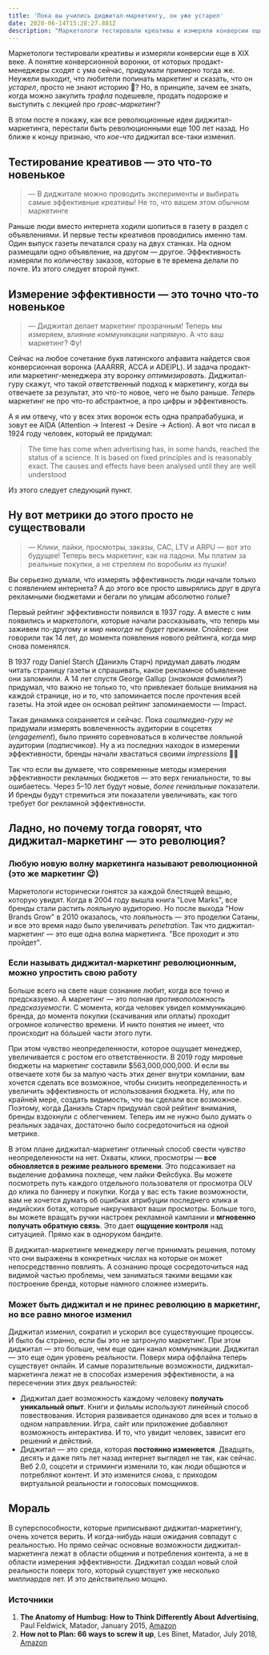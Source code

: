 ```yaml
---
title: 'Пока вы учились диджитал-маркетингу, он уже устарел'
date: 2020-06-14T15:28:27.881Z
description: "Маркетологи тестировали креативы и измеряли конверсии еще в XIX веке. А понятие конверсионной воронки, от которых продакт-менеджеры сходят с ума сейчас, придумали примерно тогда же. Неужели выходит, что любители попинать маркетинг и сказать, что он *устарел*, просто не знают историю \U0001F914? Но, в принципе, зачем ее знать, когда можно закупить *трафла* подешевле, продать подороже и выступить с лекцией про *гровс-маркетинг*?  В этом посте я покажу, как все революционные идеи диджитал-маркетинга, перестали быть революционными еще 100 лет назад. Но ближе к концу признаю, что *кое-что* диджитал все-таки изменил."
---
```

Маркетологи тестировали креативы и измеряли конверсии еще в XIX веке. А понятие конверсионной воронки, от которых продакт-менеджеры сходят с ума сейчас, придумали примерно тогда же. Неужели выходит, что любители попинать маркетинг и сказать, что он *устарел*, просто не знают историю 🤔? Но, в принципе, зачем ее знать, когда можно закупить *трафла* подешевле, продать подороже и выступить с лекцией про *гровс-маркетинг*?

В этом посте я покажу, как все революционные идеи диджитал-маркетинга, перестали быть революционными еще 100 лет назад. Но ближе к концу признаю, что *кое-что* диджитал все-таки изменил.

## Тестирование креативов — это что-то новенькое

> — В диджитале можно проводить эксперименты и выбирать самые эффективные креативы! Не то, что вашем этом обычном маркетинге

Раньше люди вместо интернета ходили шопиться в газету в раздел с объявлениями. И первые тесты креативов проводились именно там. Один выпуск газеты печатался сразу на двух станках. На одном размещали одно объявление, на другом — другое. Эффективность измеряли по количеству заказов, которые в те времена делали по почте. Из этого следует второй пункт.

## Измерение эффективности — это точно что-то новенькое

> — Диджитал делает маркетинг прозрачным! Теперь мы измеряем, влияние коммуникации напрямую. А что ваш маркетинг? Фу!

Сейчас на любое сочетание букв латинского алфавита найдется своя конверсионная воронка (AAARRR, ACCA и ADEIPL). И задача продакт- или маркетинг-менеджера эту воронку *оптимизировать*. Диджитал-гуру скажут, что такой *ответственный* подход к маркетингу, когда вы отвечаете за результат, это что-то новое, чего не было раньше. *Теперь* маркетинг не про что-то абстрактное, а про цифры и эффективность.

А я им отвечу, что у всех этих воронок есть одна прапрабабушка, и зовут ее AIDA (Attention → Interest → Desire → Action). А вот что писал в 1924 году человек, который ее придумал:

> The time has come when advertising has, in some hands, reached the status of a science. It is based on fixed principles and is reasonably exact. The causes and effects have been analysed until they are well understood

Из этого следует следующий пункт.

## Ну вот метрики до этого просто не существовали

> — Клики, лайки, просмотры, заказы, CAC, LTV и ARPU — вот это будущее! Теперь весь маркетинг, как на ладони. Мы платим за реальные покупки, а не стреляем по воробьям из пушки!

Вы серьезно думали, что измерять эффективность люди начали только с появлением интернета? А до этого все просто швырялись друг в друга рекламными бюджетами и бегали по улицам абсолютно голые?

Первый рейтинг эффективности появился в 1937 году. А вместе с ним появились и маркетологи, которые начали рассказывать, что теперь мы заживем по-другому и *мир никогда не будет прежним*. Спойлер: они говорили так 14 лет, до момента появления нового рейтинга, когда мир снова поменялся.

В 1937 году Daniel Starch (Даниэль Старч) придумал давать людям читать страницу газеты и спрашивать, какое рекламное объявление они запомнили. А 14 лет спустя George Gallup (*знакомая фамилия?*) придумал, что важно не только то, что привлекает больше внимания на каждой странице, но и то, что запоминается после прочтения всей газеты. На этой идее он основал рейтинг запоминаемости — Impact.

Такая динамика сохраняется и сейчас. Пока *сошлмедиа-гуру не* придумали измерять вовлеченность аудитории в соцсетях (*engagement*), было принято соревноваться в количестве лояльной аудитории (*подписчиков*). Ну а из последних находок в измерении эффективности, бренды начали хвастаться своими *impressions* 🤷‍♀️

Так что если вы думаете, что современные методы измерения эффективности рекламных бюджетов  — это верх гениальности, то вы ошибаетесь. Через 5–10 лет будут новые, *более гениальные* показатели. И бренды будут стремиться эти показатели увеличивать, как того требует бог рекламной эффективности.

## Ладно, но почему тогда говорят, что диджитал-маркетинг — это революция?

### Любую новую волну маркетинга называют революционной (это же маркетинг 😉)

Маркетологи исторически гонятся за каждой блестящей вещью, которую увидят. Когда в 2004 году вышла книга "Love Marks", все бренды стали растить лояльную аудиторию. Но после выхода "How Brands Grow" в 2010 оказалось, что лояльность — это проделки Сатаны, и все это время надо было увеличивать *penetration*. Так что диджитал-маркетинг — это еще одна
волна маркетинга. "Все проходит и это пройдет".

### Если называть диджитал-маркетинг революционным, можно упростить свою работу

Больше всего на свете наше сознание любит, когда все точно и предсказуемо. А маркетинг — это полная *противоположность предсказуемости*. С момента, когда человек увидел коммуникацию бренда, до момента покупки (скачивания или оплаты) проходит огромное количество времени. И никто понятия не имеет, что происходит на бóльшей части этого пути.

При этом чувство неопределенности, которое ощущает менеджер, увеличивается с ростом его ответственности. В 2019 году мировые бюджеты на маркетинг составили $563,000,000,000. И если вы отвечаете хотя бы за малую часть этих денег внутри компании, вам хочется сделать все возможное, чтобы снизить неопределенность и увеличить эффективность от использования бюджета. Ну, или по крайней мере, создать видимость, что вы сделали все возможное. Поэтому, когда Даниэль Старч придумал свой рейтинг внимания, бренды вздохнули с облегчением. Теперь им не нужно было думать о реальных задачах, достаточно было сосредоточиться на одной метрике.

В этом плане диджитал-маркетинг отличный способ свести *чувство* неопределенности на нет. Охваты, клики, просмотры — **все обновляется в режиме реального времени**. Это подсаживает на выделение дофамина похлеще, чем лайки Фейсбука. Вы можете посмотреть путь каждого отдельного пользователя от просмотра OLV до клика по баннеру и покупки. Когда у вас есть такие возможности, вам не хочется думать об ошибках атрибуции последнего клика и индийских ботах, которые накручивают ваши просмотры. Больше того, вы можете вращать ручки настроек рекламной кампании и **мгновенно получать обратную связь**. Это дает **ощущение контроля** над ситуацией. Прямо как в одноруком бандите.

В диджитал-маркетинге менеджеру легче принимать решения, потому что они выражены в конкретных числах на которые он может непосредственно повлиять. А сознанию проще сосредоточиться над видимой частью проблемы, чем заниматься такими вещами как построение бренда, которые намного сложнее измерить.

### Может быть диджитал и не принес революцию в маркетинг, но все равно многое изменил

Диджитал изменил, сократил и ускорил все существующие процессы. И было бы странно, если бы это не затронуло маркетинг. При этом диджитал — это больше, чем еще один канал коммуникации. Диджитал — это еще один уровень реальности. Поверх мира оффлайна теперь существует онлайн. И самые поразительные возможности, диджитал-маркетинга лежат не в способах измерения эффективности, а на пересечении этих двух реальностей:

- Диджитал дает возможность каждому человеку **получать уникальный опыт**. Книги и фильмы используют линейный способ повествования. История развивается одинаково для всех и только в одном направлении. Игра, сайт или приложение добавляют возможность интерактива. И то, что увидит человек, зависит его решений и действий.
- Диджитал — это среда, которая **постоянно изменяется**. Двадцать, десять и даже пять лет назад интернет выглядел не так, как сейчас. Веб 2.0, соцсети и стриминги изменили то, как люди общаются и потребляют контент. И это изменится снова, с приходом виртуальной реальности и голосовых помощников.

## Мораль

В суперспособности, которые приписывают диджитал-маркетингу, очень хочется верить. И когда-нибудь наши ожидания совпадут с реальностью. Но прямо сейчас основные возможности диджитал-маркетинга лежат в области общения и потребления контента, а не в области измерения эффективности. Диджитал создал новый слой реальности поверх того, который существует уже несколько миллиардов лет. И это действительно мощно.

### Источники

1. **The Anatomy of Humbug: How to Think Differently About Advertising**, Paul Feldwick, Matador, January 2015, [Amazon](https://www.amazon.co.uk/Anatomy-Humbug-Think-Differently-Advertising/dp/1784621927)
2. **How not to Plan: 66 ways to screw it up**, Les Binet, Matador, July 2018, [Amazon](https://www.amazon.com/How-not-Plan-ways-screw-ebook/dp/B07FF3DY4B/)